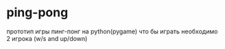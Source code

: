 # ping-pong
прототип игры пинг-понг на python(pygame)
что бы играть необходимо 2 игрока (w/s and up/down)
